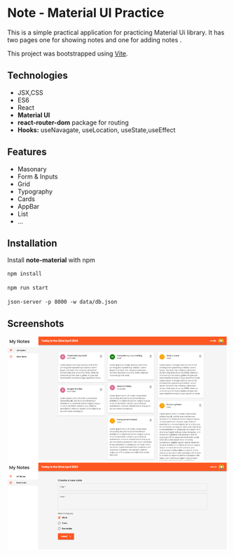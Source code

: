 # Note - Material UI Practice

This is a simple practical application for practicing Material Ui library. It has two pages one for showing notes and one for adding notes .

This project was bootstrapped using [Vite](https://vitejs.dev/).

## Technologies

- JSX,CSS
- ES6
- React
- **Material UI**
- **react-router-dom** package for routing
- **Hooks:** useNavagate, useLocation, useState,useEffect

## Features

- Masonary
- Form & Inputs
- Grid
- Typography
- Cards
- AppBar
- List
- ...

## Installation

Install **note-material** with npm

```shell
npm install

npm run start

json-server -p 8000 -w data/db.json
```

## Screenshots

![Cover](./public/note.png)
![Cover](./public/form.png)
